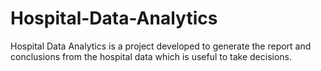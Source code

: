 # Hospital-Data-Analytics
Hospital Data Analytics is a project developed to generate the report and conclusions from the hospital data which is useful to take decisions.
